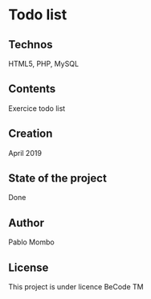 
# Todo list

## Technos

HTML5, PHP, MySQL

## Contents

Exercice todo list

## Creation

April 2019

## State of the project

Done

## Author

Pablo Mombo

## License

This project is under licence BeCode TM
